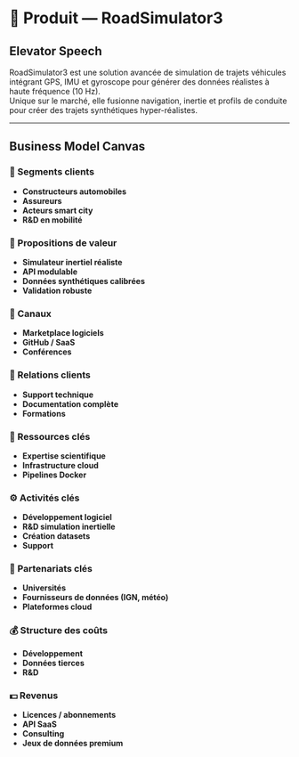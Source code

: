 # 🚗 Produit — RoadSimulator3

## Elevator Speech
RoadSimulator3 est une solution avancée de simulation de trajets véhicules intégrant GPS, IMU et gyroscope pour générer des données réalistes à haute fréquence (10 Hz).  
Unique sur le marché, elle fusionne navigation, inertie et profils de conduite pour créer des trajets synthétiques hyper-réalistes.  

---

## Business Model Canvas

### 👥 Segments clients
- **Constructeurs automobiles**
- **Assureurs**
- **Acteurs smart city**
- **R&D en mobilité**

### 🎯 Propositions de valeur
- **Simulateur inertiel réaliste**
- **API modulable**
- **Données synthétiques calibrées**
- **Validation robuste**

### 📡 Canaux
- **Marketplace logiciels**
- **GitHub / SaaS**
- **Conférences**

### 💬 Relations clients
- **Support technique**
- **Documentation complète**
- **Formations**

### 🔑 Ressources clés
- **Expertise scientifique**
- **Infrastructure cloud**
- **Pipelines Docker**

### ⚙️ Activités clés
- **Développement logiciel**
- **R&D simulation inertielle**
- **Création datasets**
- **Support**

### 🤝 Partenariats clés
- **Universités**
- **Fournisseurs de données (IGN, météo)**
- **Plateformes cloud**

### 💰 Structure des coûts
- **Développement**
- **Données tierces**
- **R&D**

### 💵 Revenus
- **Licences / abonnements**
- **API SaaS**
- **Consulting**
- **Jeux de données premium**